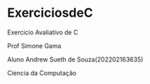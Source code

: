 # ExerciciosdeC
Exercicio Avaliativo de C

Prof Simone Gama

Aluno Andrew Sueth de Souza(202202163635)

Ciencia da Computação
